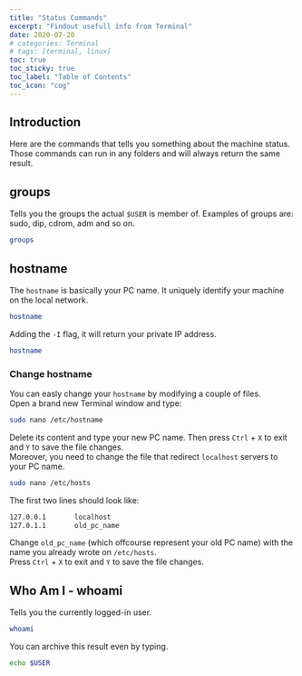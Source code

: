```yaml
---
title: "Status Commands"
excerpt: "Findout usefull info from Terminal"
date: 2020-07-20
# categories: Terminal
# tags: [terminal, linux]
toc: true
toc_sticky: true
toc_label: "Table of Contents"
toc_icon: "cog"
---
```


## Introduction
Here are the commands that tells you something about the machine status. Those commands can run in any folders and will always return the same result.

## groups
Tells you the groups the actual `$USER` is member of. Examples of groups are: sudo, dip, cdrom, adm and so on.
```bash
groups
```

## hostname
The `hostname` is basically your PC name. It uniquely identify your machine on the local network.
```bash
hostname
```

Adding the `-I` flag, it will return your private IP address.
```bash
hostname
```

### Change hostname
You can easly change your `hostname` by modifying a couple of files.<br>
Open a brand new Terminal window and type:
```bash
sudo nano /etc/hostname
```

Delete its content and type your new PC name. Then press `Ctrl` + `X` to exit and `Y` to save the file changes.<br>
Moreover, you need to change the file that redirect `localhost` servers to your PC name.
```bash
sudo nano /etc/hosts
```

The first two lines should look like:
 ```bash
127.0.0.1       localhost
127.0.1.1       old_pc_name
```

Change `old_pc_name` (which offcourse represent your old PC name) with the name you already wrote on `/etc/hosts`.<br>
Press `Ctrl` + `X` to exit and `Y` to save the file changes.

## Who Am I - whoami
Tells you the currently logged-in user.
```bash
whoami
```
You can archive this result even by typing.
```bash
echo $USER
```